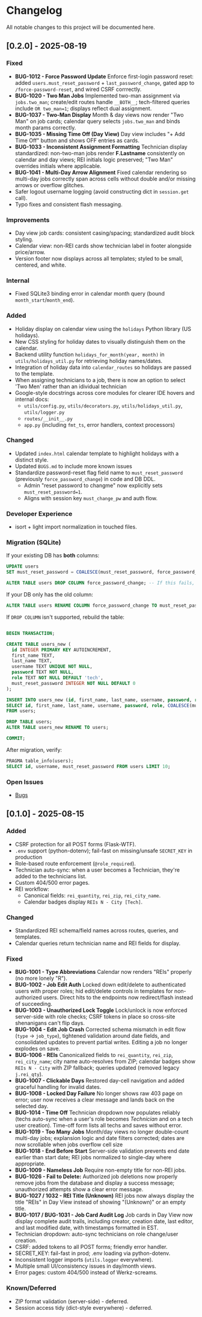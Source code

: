 # Changelog

All notable changes to this project will be documented here.

## [0.2.0] - 2025-08-19

### Fixed

- **BUG-1012 - Force Password Update**
  Enforce first-login password reset: added `users.must_reset_password` + `last_password_change`, gated app to `/force-password-reset`, and wired CSRF corrrectly.
- **BUG-1020 - Two Man Jobs**
  Implemented two-man assignment via `jobs.two_man`; create/edit routes handle `__BOTH__`; tech-filtered queries include `OR two_man=1`; displays reflect dual assignment.
- **BUG-1037 - Two-Man Display**
  Month & day views now render "Two Man" on job cards; calendar query selects `jobs.two_man` and binds month params correctly.
- **BUG-1035 - Missing Time Off (Day View)**
  Day view includes "+ Add Time Off" button and shows OFF entries as cards.
- **BUG-1033 - Inconsistent Assignment Formatting**
  Technician display standardized: non-two-man jobs render **F.Lastname** consistently on calendar and day views; REI initials logic preserved; "Two Man" overrides initials where applicable.
- **BUG-1041 - Multi-Day Arrow Alignment**
  Fixed calendar rendering so multi-day jobs correctly span across cells without double and/or missing arrows or overflow glitches.
- Safer logout username logging (avoid constructing dict in `session.get` call).
- Typo fixes and consistent flash messaging.

### Improvements

- Day view job cards: consistent casing/spacing; standardized audit block styling.
- Calendar view: non-REI cards show technician label in footer alongside price/arrow.
- Version footer now displays across all templates; styled to be small, centered, and white.

### Internal

- Fixed SQLite3 binding error in calendar month query (bound `month_start`/`month_end`).

### Added

- Holiday display on calendar view using the `holidays` Python library (US holidays).
- New CSS styling for holiday dates to visually distinguish them on the calendar.
- Backend utility function `holidays_for_month(year, month)` in `utils/holidays_util.py` for retrieving holiday names/dates.
- Integration of holiday data into `calendar_routes` so holidays are passed to the template.
- When assigning technicians to a job, there is now an option to select 'Two Men' rather than an idividual technician
- Google-style docstrings across core modules for clearer IDE hovers and internal docs:
  - `utils/config.py`, `utils/decorators.py`, `utils/holidays_util.py`, `utils/logger.py`
  - `routes/__init__.py`
  - `app.py` (including `fmt_ts`, error handlers, context processors)

### Changed

- Updated `index.html` calendar template to highlight holidays with a distinct style.
- Updated `BUGS.md` to include more known issues
- Standardize password-reset flag field name to `must_reset_password` (previously `force_password_change`) in code and DB DDL.
  - Admin "reset password to changme" now explicitly sets `must_reset_password=1`.
  - Aligns with session key `must_change_pw` and auth flow.

### Developer Experience

- isort + light import normalization in touched files.

### Migration (SQLite)

If your existing DB has **both** columns:

```sql
UPDATE users
SET must_reset_password = COALESCE(must_reset_password, force_password_change, 0);

ALTER TABLE users DROP COLUMN force_password_change; -- If this fails, use rebuild pattern below
```

If your DB only has the old column:

```sql
ALTER TABLE users RENAME COLUMN force_password_change TO must_reset_password;
```

If `DROP COLUMN` isn't supported, rebuild the table:

```sql

BEGIN TRANSACTION;

CREATE TABLE users_new (
  id INTEGER PRIMARY KEY AUTOINCREMENT,
  first_name TEXT,
  last_name TEXT,
  username TEXT UNIQUE NOT NULL,
  password TEXT NOT NULL,
  role TEXT NOT NULL DEFAULT 'tech',
  must_reset_password INTEGER NOT NULL DEFAULT 0
);

INSERT INTO users_new (id, first_name, last_name, username, password, role, must_reset_password)
SELECT id, first_name, last_name, username, password, role, COALESCE(must_reset_password, force_password_change, 0)
FROM users;

DROP TABLE users;
ALTER TABLE users_new RENAME TO users;

COMMIT;
```

After migration, verify:

```sql
PRAGMA table_info(users);
SELECT id, username, must_reset_password FROM users LIMIT 10;
```

### Open Issues

- [Bugs](/docs/BUGS.md)

## [0.1.0] - 2025-08-15

### Added

- CSRF protection for all POST forms (Flask-WTF).
- `.env` support (python-dotenv); fail-fast on missing/unsafe `SECRET_KEY` in production
- Role-based route enforcement (`@role_required`).
- Technician auto-sync: when a user becomes a Technician, they're added to the technicians list.
- Custom 404/500 error pages.
- REI workflow:
  - Canonical fields: `rei_quantity`, `rei_zip`, `rei_city_name`.
  - Calendar badges display `REIs N - City [Tech]`.

### Changed

- Standardized REI schema/field names across routes, queries, and templates.
- Calendar queries return technician name and REI fields for display.

### Fixed

- **BUG-1001 - Type Abbreviations**
  Calendar now renders "REIs" properly (no more lonely "R").
- **BUG-1002 - Job Edit Auth**
  Locked down edit/delete to authenticated users with proper roles; hid edit/delete controls in templates for non-authorized users. Direct hits to the endpoints now redirect/flash instead of succeeding.
- **BUG-1003 - Unauthorized Lock Toggle**
  Lock/unlock is now enforced server-side with role checks; CSRF tokens in place so cross-site shenanigans can't flip days.
- **BUG-1004 - Edit Job Crash**
  Corrected schema mismatch in edit flow (`type` -> `job_type`), tightened validation around date fields, and consolidated updates to prevent partial writes. Editing a job no longer explodes on save.
- **BUG-1006 - REIs**
  Canonicalized fields to `rei_quantity`, `rei_zip`, `rei_city_name`; city name auto-resolves from ZIP; calendar badges show `REIs N - City` with ZIP fallback; queries updated (removed legacy `j.rei_qty`).
- **BUG-1007 - Clickable Days**
  Restored day-cell navigation and added graceful handling for invalid dates.
- **BUG-1008 - Locked Day Failure**
  No longer shows raw 403 page on error; user now receives a clear message and lands back on the selected day.
- **BUG-1014 - Time Off**
  Technician dropdown now populates reliably (techs auto-sync when a user's role becomes *Technician* and on a tech user creation). Time-off form lists all techs and saves without error.
- **BUG-1019 - Too Many Jobs**
  Month/day views no longer double-count multi-day jobs; explansion logic and date filters corrected; dates are now scrollable when jobs overflow cell size
- **BUG-1018 - End Before Start**
  Server-side validation prevents end date earlier than start date; REI jobs normalized to single-day where appropriate.
- **BUG-1009 - Nameless Job**
  Require non-empty title for non-REI jobs.
- **BUG-1026 - Fail to Delete:** Authorized job deletions now properly remove jobs from the database and display a success message; unauthorized attempts show a clear error message.
- **BUG-1027 / 1032 - REI Title (Unknown)**
  REI jobs now always display the title "REIs" in Day View instead of showing "(Unknown)" or an empty title.
- **BUG-1017 / BUG-1031 - Job Card Audit Log**
  Job cards in Day View now display complete audit trails, including creator, creation date, last editor, and last modified date, with timestamps formatted in EST.
- Technician dropdown: auto-sync technicians on role change/user creation.
- CSRF: added tokens to all POST forms; friendly error handler.
- SECRET_KEY: fail-fast in prod; .env loading via python-dotenv.
- Inconsistent logger imports (`utils.logger` everywhere).
- Multiple small UI/consistency issues in day/month views.
- Error pages: custom 404/500 instead of Werkz-screams.

### Known/Deferred

- ZIP format validation (server-side) - deferred.
- Session access tidy (dict-style everywhere) - deferred.
